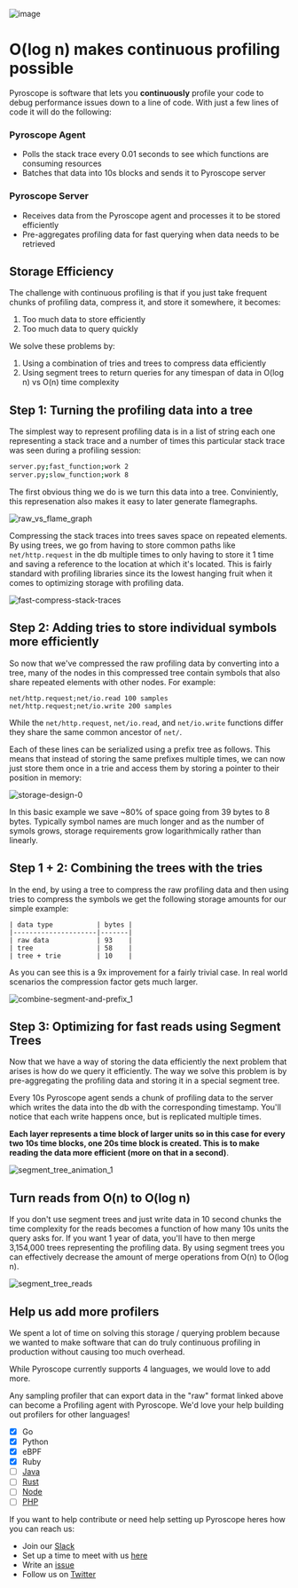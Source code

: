 ![image](https://user-images.githubusercontent.com/23323466/110414341-8ad0c000-8044-11eb-9628-7b24e50295b2.png)

# O(log n) makes continuous profiling possible

Pyroscope is software that lets you **continuously** profile your code to debug performance issues down to a line of code. With just a few lines of code it will do the following:

### Pyroscope Agent
- Polls the stack trace every 0.01 seconds to see which functions are consuming resources
- Batches that data into 10s blocks and sends it to Pyroscope server

### Pyroscope Server
- Receives data from the Pyroscope agent and processes it to be stored efficiently
- Pre-aggregates profiling data for fast querying when data needs to be retrieved

## Storage Efficiency

The challenge with continuous profiling is that if you just take frequent chunks of profiling data, compress it, and store it somewhere, it becomes:
1. Too much data to store efficiently
2. Too much data to query quickly

We solve these problems by:
1. Using a combination of tries and trees to compress data efficiently
2. Using segment trees to return queries for any timespan of data in O(log n) vs O(n) time complexity

## Step 1: Turning the profiling data into a tree

The simplest way to represent profiling data is in a list of string each one representing a stack trace and a number of times this particular stack trace was seen during a profiling session:

```bash
server.py;fast_function;work 2
server.py;slow_function;work 8
```

The first obvious thing we do is we turn this data into a tree. Conviniently, this represenation also makes it easy to later generate flamegraphs.

![raw_vs_flame_graph](https://user-images.githubusercontent.com/23323466/110378930-0f065180-800b-11eb-9357-71724bc7258c.gif)

Compressing the stack traces into trees saves space on repeated elements. By using trees, we go from having to store common paths like `net/http.request` in the db multiple times to only having to store it 1 time and saving a reference to the location at which it's located. This is fairly standard with profiling libraries since its the lowest hanging fruit when it comes to optimizing storage with profiling data.

![fast-compress-stack-traces](https://user-images.githubusercontent.com/23323466/110227218-e109fb80-7eaa-11eb-81a8-cdf2b3944f1c.gif)

## Step 2: Adding tries to store individual symbols more efficiently

So now that we've compressed the raw profiling data by converting into a tree, many of the nodes in this compressed tree contain symbols that also share repeated elements with other nodes. For example:

```
net/http.request;net/io.read 100 samples
net/http.request;net/io.write 200 samples
```

While the `net/http.request`, `net/io.read`, and `net/io.write` functions differ they share the same common ancestor of `net/`.

Each of these lines can be serialized using a prefix tree as follows. This means that instead of storing the same prefixes multiple times, we can now just store them once in a trie and access them by storing a pointer to their position in memory:

![storage-design-0](https://user-images.githubusercontent.com/23323466/110520399-446e7600-80c3-11eb-84e9-ecac7c0dbf23.gif)

In this basic example we save ~80% of space going from 39 bytes to 8 bytes. Typically symbol names are much longer and as the number of symols grows, storage requirements grow logarithmically rather than linearly.

## Step 1 + 2: Combining the trees with the tries

In the end, by using a tree to compress the raw profiling data and then using tries to compress the symbols we get the following storage amounts for our simple example:

```
| data type           | bytes |
|---------------------|-------|
| raw data            | 93    |
| tree                | 58    |
| tree + trie         | 10    |
```

As you can see this is a 9x improvement for a fairly trivial case. In real world scenarios the compression factor gets much larger.

![combine-segment-and-prefix_1](https://user-images.githubusercontent.com/23323466/110262208-ca75aa00-7f67-11eb-8f16-0572a4641ee1.gif)

## Step 3: Optimizing for fast reads using Segment Trees

Now that we have a way of storing the data efficiently the next problem that arises is how do we query it efficiently. The way we solve this problem is by pre-aggregating the profiling data and storing it in a special segment tree.

Every 10s Pyroscope agent sends a chunk of profiling data to the server which writes the data into the db with the corresponding timestamp. You'll notice that each write happens once, but is replicated multiple times.

**Each layer represents a time block of larger units so in this case for every two 10s time blocks, one 20s time block is created. This is to make reading the data more efficient (more on that in a second)**.

![segment_tree_animation_1](https://user-images.githubusercontent.com/23323466/110259555-196a1200-7f5d-11eb-9223-218bb4b34c6b.gif)

## Turn reads from O(n) to O(log n)

If you don't use segment trees and just write data in 10 second chunks the time complexity for the reads becomes a function of how many 10s units the query asks for. If you want 1 year of data, you'll have to then merge 3,154,000 trees representing the profiling data. By using segment trees you can effectively decrease the amount of merge operations from O(n) to O(log n).

![segment_tree_reads](https://user-images.githubusercontent.com/23323466/110277713-b98a6000-7f8a-11eb-942f-3a924a6e0b09.gif)


## Help us add more profilers

We spent a lot of time on solving this storage / querying problem because we wanted to make software that can do truly continuous profiling in production without causing too much overhead.

While Pyroscope currently supports 4 languages, we would love to add more.

Any sampling profiler that can export data in the "raw" format linked above can become a Profiling agent with Pyroscope. We'd love your help building out profilers for other languages!

- [x] Go
- [x] Python
- [x] eBPF
- [x] Ruby
- [ ] [Java](https://github.com/pyroscope-io/pyroscope/issues/94)
- [ ] [Rust](https://github.com/pyroscope-io/pyroscope/issues/83#issuecomment-784947654)
- [ ] [Node](https://github.com/pyroscope-io/pyroscope/issues/8)
- [ ] [PHP](https://github.com/pyroscope-io/pyroscope/issues/30)

If you want to help contribute or need help setting up Pyroscope heres how you can reach us:
- Join our [Slack](https://pyroscope.io/slack)
- Set up a time to meet with us [here](https://pyroscope.io/setup-call)
- Write an [issue](https://github.com/pyroscope-io/pyroscope/issues)
- Follow us on [Twitter](https://twitter.com/PyroscopeIO)
